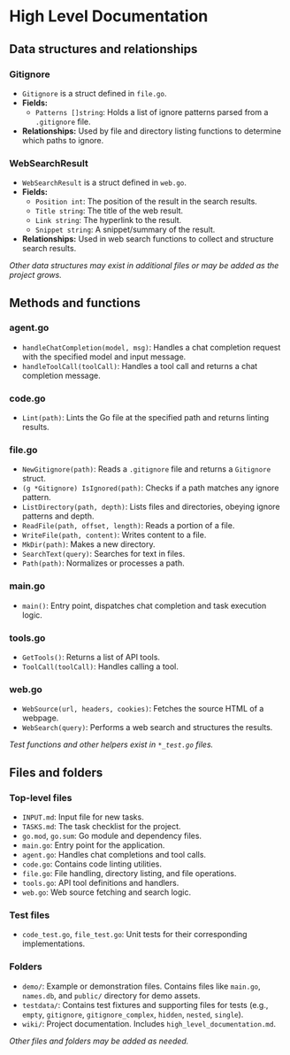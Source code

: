 # High Level Documentation

## Data structures and relationships

### Gitignore
- `Gitignore` is a struct defined in `file.go`.
- **Fields:**
  - `Patterns []string`: Holds a list of ignore patterns parsed from a `.gitignore` file.
- **Relationships:** Used by file and directory listing functions to determine which paths to ignore.

### WebSearchResult
- `WebSearchResult` is a struct defined in `web.go`.
- **Fields:**
  - `Position int`: The position of the result in the search results.
  - `Title string`: The title of the web result.
  - `Link string`: The hyperlink to the result.
  - `Snippet string`: A snippet/summary of the result.
- **Relationships:** Used in web search functions to collect and structure search results.

*Other data structures may exist in additional files or may be added as the project grows.*

## Methods and functions

### agent.go
- `handleChatCompletion(model, msg)`: Handles a chat completion request with the specified model and input message.
- `handleToolCall(toolCall)`: Handles a tool call and returns a chat completion message.

### code.go
- `Lint(path)`: Lints the Go file at the specified path and returns linting results.

### file.go
- `NewGitignore(path)`: Reads a `.gitignore` file and returns a `Gitignore` struct.
- `(g *Gitignore) IsIgnored(path)`: Checks if a path matches any ignore pattern.
- `ListDirectory(path, depth)`: Lists files and directories, obeying ignore patterns and depth.
- `ReadFile(path, offset, length)`: Reads a portion of a file.
- `WriteFile(path, content)`: Writes content to a file.
- `MkDir(path)`: Makes a new directory.
- `SearchText(query)`: Searches for text in files.
- `Path(path)`: Normalizes or processes a path.

### main.go
- `main()`: Entry point, dispatches chat completion and task execution logic.

### tools.go
- `GetTools()`: Returns a list of API tools.
- `ToolCall(toolCall)`: Handles calling a tool.

### web.go
- `WebSource(url, headers, cookies)`: Fetches the source HTML of a webpage.
- `WebSearch(query)`: Performs a web search and structures the results.

*Test functions and other helpers exist in `*_test.go` files.*

## Files and folders

### Top-level files
- `INPUT.md`: Input file for new tasks.
- `TASKS.md`: The task checklist for the project.
- `go.mod`, `go.sum`: Go module and dependency files.
- `main.go`: Entry point for the application.
- `agent.go`: Handles chat completions and tool calls.
- `code.go`: Contains code linting utilities.
- `file.go`: File handling, directory listing, and file operations.
- `tools.go`: API tool definitions and handlers.
- `web.go`: Web source fetching and search logic.

### Test files
- `code_test.go`, `file_test.go`: Unit tests for their corresponding implementations.

### Folders
- `demo/`: Example or demonstration files. Contains files like `main.go`, `names.db`, and `public/` directory for demo assets.
- `testdata/`: Contains test fixtures and supporting files for tests (e.g., `empty`, `gitignore`, `gitignore_complex`, `hidden`, `nested`, `single`).
- `wiki/`: Project documentation. Includes `high_level_documentation.md`.

*Other files and folders may be added as needed.*

